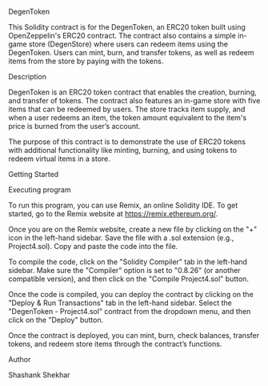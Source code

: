 DegenToken

This Solidity contract is for the DegenToken, an ERC20 token built using OpenZeppelin's ERC20 contract. The contract also contains a simple in-game store (DegenStore) where users can redeem items using the DegenToken. Users can mint, burn, and transfer tokens, as well as redeem items from the store by paying with the tokens.

Description

DegenToken is an ERC20 token contract that enables the creation, burning, and transfer of tokens. The contract also features an in-game store with five items that can be redeemed by users. The store tracks item supply, and when a user redeems an item, the token amount equivalent to the item's price is burned from the user’s account.

The purpose of this contract is to demonstrate the use of ERC20 tokens with additional functionality like minting, burning, and using tokens to redeem virtual items in a store.

Getting Started

Executing program

To run this program, you can use Remix, an online Solidity IDE. To get started, go to the Remix website at https://remix.ethereum.org/.

Once you are on the Remix website, create a new file by clicking on the "+" icon in the left-hand sidebar. Save the file with a .sol extension (e.g., Project4.sol). Copy and paste the code into the file.

To compile the code, click on the "Solidity Compiler" tab in the left-hand sidebar. Make sure the "Compiler" option is set to "0.8.26" (or another compatible version), and then click on the "Compile Project4.sol" button.

Once the code is compiled, you can deploy the contract by clicking on the "Deploy & Run Transactions" tab in the left-hand sidebar. Select the "DegenToken - Project4.sol" contract from the dropdown menu, and then click on the "Deploy" button.

Once the contract is deployed, you can mint, burn, check balances, transfer tokens, and redeem store items through the contract’s functions.

Author

Shashank Shekhar
